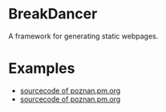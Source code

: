 BreakDancer
===========

A framework for generating static webpages.


Examples
==========

* [sourcecode of poznan.pm.org](https://github.com/sergot/poznan.pm.org/blob/master/gen.p6 "Sourcecode of Poznan PM")
* [sourcecode of poznan.pm.org](https://github.com/sergot/filip.sergot.pl/blob/master/gen.p6 "Sourcecode of filip.sergot.pl")
